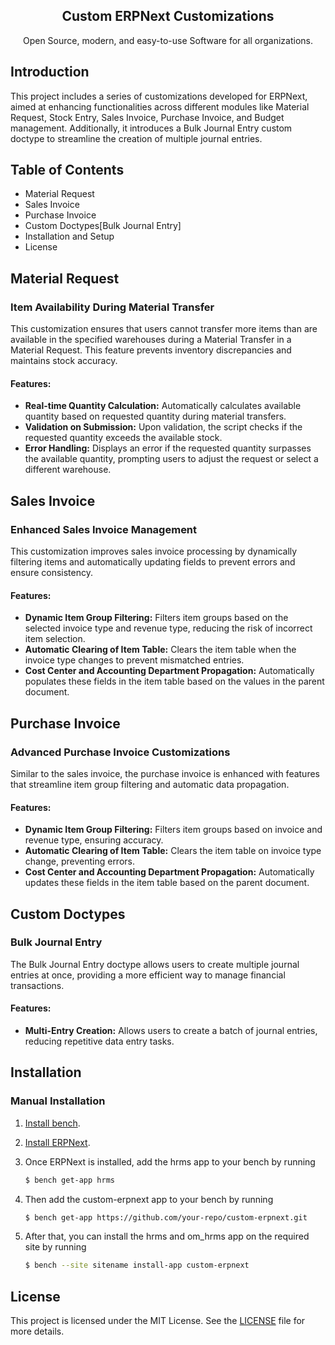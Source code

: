 <div align="center">
	<h2>Custom ERPNext Customizations</h2>
	<p>Open Source, modern, and easy-to-use Software for all organizations.</p>
</div>

## Introduction

This project includes a series of customizations developed for ERPNext, aimed at enhancing functionalities across different modules like Material Request, Stock Entry, Sales Invoice, Purchase Invoice, and Budget management. Additionally, it introduces a Bulk Journal Entry custom doctype to streamline the creation of multiple journal entries.

## Table of Contents
- Material Request
- Sales Invoice
- Purchase Invoice
- Custom Doctypes[Bulk Journal Entry]
- Installation and Setup
- License

## Material Request

### Item Availability During Material Transfer

This customization ensures that users cannot transfer more items than are available in the specified warehouses during a Material Transfer in a Material Request. This feature prevents inventory discrepancies and maintains stock accuracy.

#### Features:
- **Real-time Quantity Calculation:** Automatically calculates available quantity based on requested quantity during material transfers.
- **Validation on Submission:** Upon validation, the script checks if the requested quantity exceeds the available stock.
- **Error Handling:** Displays an error if the requested quantity surpasses the available quantity, prompting users to adjust the request or select a different warehouse.

## Sales Invoice

### Enhanced Sales Invoice Management

This customization improves sales invoice processing by dynamically filtering items and automatically updating fields to prevent errors and ensure consistency.

#### Features:
- **Dynamic Item Group Filtering:** Filters item groups based on the selected invoice type and revenue type, reducing the risk of incorrect item selection.
- **Automatic Clearing of Item Table:** Clears the item table when the invoice type changes to prevent mismatched entries.
- **Cost Center and Accounting Department Propagation:** Automatically populates these fields in the item table based on the values in the parent document.

## Purchase Invoice

### Advanced Purchase Invoice Customizations

Similar to the sales invoice, the purchase invoice is enhanced with features that streamline item group filtering and automatic data propagation.

#### Features:
- **Dynamic Item Group Filtering:** Filters item groups based on invoice and revenue type, ensuring accuracy.
- **Automatic Clearing of Item Table:** Clears the item table on invoice type change, preventing errors.
- **Cost Center and Accounting Department Propagation:** Automatically updates these fields in the item table based on the parent document.

## Custom Doctypes

### Bulk Journal Entry

The Bulk Journal Entry doctype allows users to create multiple journal entries at once, providing a more efficient way to manage financial transactions.

#### Features:
- **Multi-Entry Creation:** Allows users to create a batch of journal entries, reducing repetitive data entry tasks.

## Installation

### Manual Installation

1. [Install bench](https://github.com/frappe/bench).
2. [Install ERPNext](https://github.com/frappe/erpnext#installation).
3. Once ERPNext is installed, add the hrms app to your bench by running

	```sh
	$ bench get-app hrms
	```
4. Then add the custom-erpnext app to your bench by running

	```sh
	$ bench get-app https://github.com/your-repo/custom-erpnext.git
	```
5. After that, you can install the hrms and om_hrms app on the required site by running
	```sh
	$ bench --site sitename install-app custom-erpnext
	```
 
## License

This project is licensed under the MIT License. See the [LICENSE](LICENSE) file for more details.
